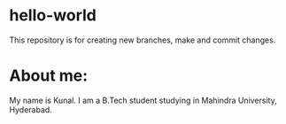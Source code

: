 # hello-world
This repository is for creating new branches, make and commit changes.

# About me:
My name is Kunal. I am a B.Tech student studying in Mahindra University, Hyderabad.

